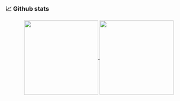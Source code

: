 <h3>📈 Github stats</h3>

<div align="center">
  <a href="https://github.com/Mo0nSw0rth">
    <img height=200 align="center" src="https://github-readme-stats.vercel.app/api?username=Mo0nSw0rth&theme=tokyonight" />
  </a>
  <a href="https://github.com/Mo0nSw0rth">
    <img height=200 align="center" src="https://github-readme-stats.vercel.app/api/top-langs?username=Mo0nSw0rth&layout=compact&langs_count=8&card_width=320&theme=tokyonight" />
  </a>
</div>

